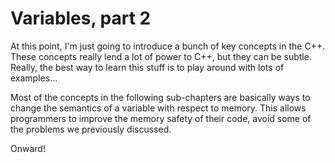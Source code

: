 # Variables, part 2

At this point, I'm just going to introduce a bunch of key concepts in the C++. These concepts really lend a lot of power to C++, but they can be subtle. Really, the best way to learn this stuff is to play around with lots of examples...

Most of the concepts in the following sub-chapters are basically ways to change the semantics of a variable with respect to memory. This allows programmers to improve the memory safety of their code, avoid some of the problems we previously discussed.

Onward!